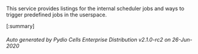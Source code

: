 






This service provides listings for the internal scheduler jobs and ways to trigger predefined jobs in the userspace.

[:summary]

###### Auto generated by Pydio Cells Enterprise Distribution v2.1.0-rc2 on 26-Jun-2020
